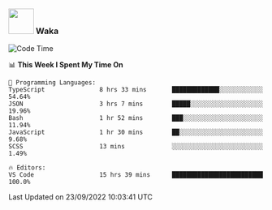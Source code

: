 ### <img src="https://media.giphy.com/media/VgCDAzcKvsR6OM0uWg/giphy.gif" width="50"> Waka

  <!--START_SECTION:waka-->
![Code Time](http://img.shields.io/badge/Code%20Time-890%20hrs%209%20mins-blue)

📊 **This Week I Spent My Time On** 

```text
💬 Programming Languages: 
TypeScript               8 hrs 33 mins       █████████████░░░░░░░░░░░░   54.64% 
JSON                     3 hrs 7 mins        █████░░░░░░░░░░░░░░░░░░░░   19.96% 
Bash                     1 hr 52 mins        ███░░░░░░░░░░░░░░░░░░░░░░   11.94% 
JavaScript               1 hr 30 mins        ██░░░░░░░░░░░░░░░░░░░░░░░   9.68% 
SCSS                     13 mins             ░░░░░░░░░░░░░░░░░░░░░░░░░   1.49%

🔥 Editors: 
VS Code                  15 hrs 39 mins      █████████████████████████   100.0%

```


 Last Updated on 23/09/2022 10:03:41 UTC
<!--END_SECTION:waka-->
